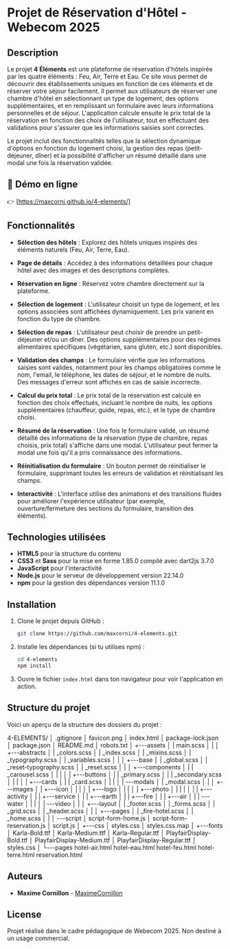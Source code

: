 
# Projet de Réservation d'Hôtel - Webecom 2025

## Description

Le projet **4 Éléments** est une plateforme de réservation d'hôtels inspirée par les quatre éléments : Feu, Air, Terre et Eau. Ce site vous permet de découvrir des établissements uniques en fonction de ces éléments et de réserver votre séjour facilement.
Il permet aux utilisateurs de réserver une chambre d'hôtel en sélectionnant un type de logement, des options supplémentaires, et en remplissant un formulaire avec leurs informations personnelles et de séjour. L'application calcule ensuite le prix total de la réservation en fonction des choix de l'utilisateur, tout en effectuant des validations pour s'assurer que les informations saisies sont correctes.

Le projet inclut des fonctionnalités telles que la sélection dynamique d'options en fonction du logement choisi, la gestion des repas (petit-déjeuner, dîner) et la possibilité d'afficher un résumé détaillé dans une modal une fois la réservation validée.

## 🚀 **Démo en ligne**
👉 [https://maxcorni.github.io/4-elements/]


## Fonctionnalités


- **Sélection des hôtels** : Explorez des hôtels uniques inspirés des éléments naturels (Feu, Air, Terre, Eau).
- **Page de détails** : Accédez à des informations détaillées pour chaque hôtel avec des images et des descriptions complètes.
- **Réservation en ligne** : Réservez votre chambre directement sur la plateforme.

- **Sélection de logement** : L'utilisateur choisit un type de logement, et les options associées sont affichées dynamiquement. Les prix varient en fonction du type de chambre.
- **Sélection de repas** : L'utilisateur peut choisir de prendre un petit-déjeuner et/ou un dîner. Des options supplémentaires pour des régimes alimentaires spécifiques (végétarien, sans gluten, etc.) sont disponibles.
- **Validation des champs** : Le formulaire vérifie que les informations saisies sont valides, notamment pour les champs obligatoires comme le nom, l'email, le téléphone, les dates de séjour, et le nombre de nuits. Des messages d'erreur sont affichés en cas de saisie incorrecte.
- **Calcul du prix total** : Le prix total de la réservation est calculé en fonction des choix effectués, incluant le nombre de nuits, les options supplémentaires (chauffeur, guide, repas, etc.), et le type de chambre choisi.
- **Résumé de la réservation** : Une fois le formulaire validé, un résumé détaillé des informations de la réservation (type de chambre, repas choisis, prix total) s'affiche dans une modal. L'utilisateur peut fermer la modal une fois qu'il a pris connaissance des informations.
- **Réinitialisation du formulaire** : Un bouton permet de réinitialiser le formulaire, supprimant toutes les erreurs de validation et réinitialisant les champs.
- **Interactivité** : L'interface utilise des animations et des transitions fluides pour améliorer l'expérience utilisateur (par exemple, ouverture/fermeture des sections du formulaire, transition des éléments).

## Technologies utilisées

- **HTML5** pour la structure du contenu
- **CSS3** et **Sass** pour la mise en forme 1.85.0 compilé avec dart2js 3.7.0
- **JavaScript** pour l'interactivité
- **Node.js** pour le serveur de développement version 22.14.0
- **npm** pour la gestion des dépendances version 11.1.0

## Installation

1. Clone le projet depuis GitHub :

    ```bash
    git clone https://github.com/maxcorni/4-elements.git
    ```

2. Installe les dépendances (si tu utilises npm) :

    ```bash
    cd 4-elements
    npm install
    ```

3. Ouvre le fichier `index.html` dans ton navigateur pour voir l'application en action.

## Structure du projet

Voici un aperçu de la structure des dossiers du projet :

4-ELEMENTS/
│   .gitignore
│   favicon.png
│   index.html
│   package-lock.json
│   package.json
│   README.md
│   robots.txt
│
+---assets
│   |   main.scss
│   |
│   +---abstracts
│   |       _colors.scss
│   |       _index.scss
│   |       _mixins.scss
│   |       _typography.scss
│   |       _variables.scss
│   |
│   +---base
│   |       _global.scss
│   |       _reset-typography.scss
│   |       _reset.scss
│   |
│   +---components
│   |   |   _carousel.scss
│   |   |
│   |   +---buttons
│   |   |       _primary.scss
│   |   |       _secondary.scss
│   |   |
│   |   +---cards
│   |   |       _card.scss
│   |   |
│   |   \---modals
│   |           _modal.scss
│   |
│   +---images
│   |   +---icon
│   |   |
│   |   +---logo
│   |   |
│   |   +---photo
│   |   |   |
│   |   |   +---activity
│   |   |   +---service
│   |   |   +---earth
│   |   |   +---fire
│   |   |   +---air
│   |   |   \---water
│   |   |
│   |   \---video
│   |
│   +---layout
│   |       _footer.scss
│   |       _forms.scss
│   |       _grid.scss
│   |       _header.scss
│   |
│   +---pages
│   |       _fire-hotel.scss
│   |       _home.scss
│   |
│   \---script
│           script-form-home.js
│           script-form-reservation.js
│           script.js
│
+---css
│       styles.css
│       styles.css.map
│
+---fonts
│       Karla-Bold.ttf
│       Karla-Medium.ttf
│       Karla-Regular.ttf
│       PlayfairDisplay-Bold.ttf
│       PlayfairDisplay-Medium.ttf
│       PlayfairDisplay-Regular.ttf
│       styles.css
│
└---pages
        hotel-air.html
        hotel-eau.html
        hotel-feu.html
        hotel-terre.html
        reservation.html

## Auteurs

- **Maxime Cornillon** - [MaximeCornillon](https://github.com/maxcorni)

## License

Projet réalisé dans le cadre pédagogique de Webecom 2025. Non destiné à un usage commercial.



